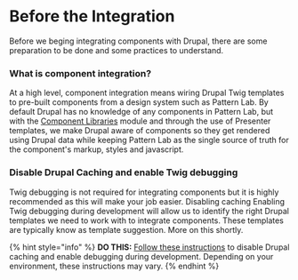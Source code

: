 # Before the Integration

Before we beging integrating components with Drupal, there are some preparation to be done and some practices to understand.

### What is component integration?

At a high level, component integration means wiring Drupal Twig templates to pre-built components from a design system such as Pattern Lab.  By default Drupal has no knowledge of any components in Pattern Lab, but with the [Component Libraries](https://www.drupal.org/project/components) module and through the use of Presenter templates, we make Drupal aware of components so they get rendered using Drupal data while keeping Pattern Lab as the single source of truth for the component's markup, styles and javascript.

### Disable Drupal Caching and enable Twig debugging

Twig debugging is not required for integrating components but it is highly recommended as this will make your job easier.  Disabling caching Enabling Twig debugging during development will allow us to identify the right Drupal templates we need to work with to integrate components.  These templates are typically know as template suggestion.  More on this shortly.

{% hint style="info" %}
**DO THIS:**  [Follow these instructions](https://www.drupal.org/node/2598914) to disable Drupal caching and enable debugging during development.  Depending on your environment, these instructions may vary.
{% endhint %}

